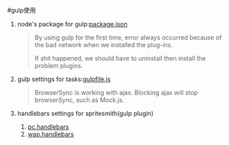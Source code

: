 #gulp使用

1. node's package for gulp:[package.json](tools/package.json)

    >By using gulp for the first time, error always occurred because of the bad network when we installed the plug-ins.
    >
    >If shit happened, we should have to uninstall then install the problem plugins.
2. gulp settings for tasks:[gulpfile.js](tools/gulpfile.js)
    
    >BrowserSync is working with ajax. Blocking ajax will stop browserSync, such as Mock.js. 
3. handlebars settings for spritesmith(gulp plugin)

    1. [pc.handlebars](tools/pc.handlebars)
    2. [wap.handlebars](tools/wap.handlebars)